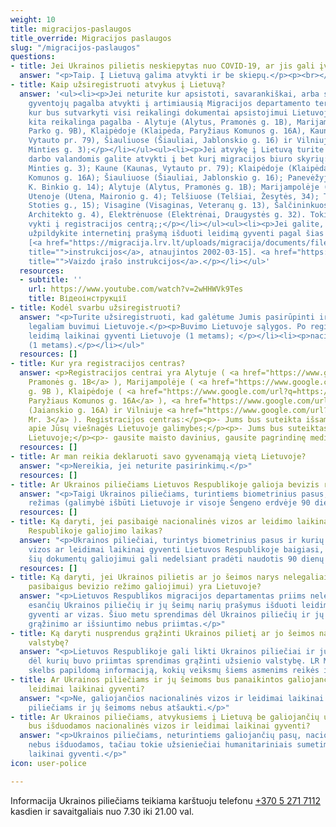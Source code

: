 ```yaml
---
weight: 10
title: migracijos-paslaugos
title_override: Мigracijos paslaugos
slug: "/migracijos-paslaugos"
questions:
- title: Jei Ukrainos pilietis neskiepytas nuo COVID-19, ar jis gali įvažiuoti į Lietuvą?
  answer: "<p>Taip. Į Lietuvą galima atvykti ir be skiepų.</p><p><br></p>"
- title: Kaip užsiregistruoti atvykus į Lietuvą?
  answer: '<ul><li><p>Jei neturite kur apsistoti, savarankiškai, arba su pilietiškų
    gyventojų pagalba atvykti į artimiausią Migracijos departamento teritorinį skyrių,
    kur bus sutvarkyti visi reikalingi dokumentai apsistojimui Lietuvoje, bei suteikta
    kita reikalinga pagalba - Alytuje (Alytus, Pramonės g. 1B), Marijampolėje (Marijampolė,
    Parko g. 9B), Klaipėdoje (Klaipėda, Paryžiaus Komunos g. 16A), Kaune (Kaunas,
    Vytauto pr. 79), Šiauliuose (Šiauliai, Jablonskio g. 16) ir Vilniuje (Vilnius,
    Minties g. 3);</p></li></ul><ul><li><p>Jei atvykę į Lietuvą turite kur apsistoti,
    darbo valandomis galite atvykti į bet kurį migracijos biuro skyrių: Vilniuje (Vilnius,
    Minties g. 3); Kaune (Kaunas, Vytauto pr. 79); Klaipėdoje (Klaipėda, Paryžiaus
    Komunos g. 16A); Šiauliuose (Šiauliai, Jablonskio g. 16); Panevėžyje (Panevėžys,
    K. Binkio g. 14); Alytuje (Alytus, Pramonės g. 1B); Marijampolėje (Parij g. 9);
    Utenoje (Utena, Maironio g. 4); Telšiuose (Telšiai, Žesytės, 34); Tauragėje (Tauragė,
    Stoties g., 15); Visagine (Visaginas, Veteranų g. 13), Šalčininkuose (Šalčininkai,
    Architekto g. 4), Elektrėnuose (Elektrėnai, Draugystės g. 32). Tokiu atveju nebūtina
    vykti į registracijos centrą;;</p></li></ul><ul><li><p>Jei galite, prieš atvykdami
    užpildykite internetinį prašymą išduoti leidimą gyventi pagal šias instrukcijas
    [<a href="https://migracija.lrv.lt/uploads/migracija/documents/files/Migris%20paskyros%20suk%C5%ABrimo%20ir%20LLG%20pra%C5%A1ymo%20pildymo%20atmintin%C4%97%20-%20savanoriams(3).pdf"
    title="">instrukcijos</a>, atnaujintos 2002-03-15]. <a href="https://www.youtube.com/watch?v=2wHHWVk9Tes"
    title="">Vaizdo įrašo instrukcijos</a>.</p></li></ul>'
  resources:
  - subtitle: ''
    url: https://www.youtube.com/watch?v=2wHHWVk9Tes
    title: Відеоінструкції
- title: Kodėl svarbu užsiregistruoti?
  answer: "<p>Turite užsiregistruoti, kad galėtume Jumis pasirūpinti ir sudaryti sąlygas
    legaliam buvimui Lietuvoje.</p><p>Buvimo Lietuvoje sąlygos. Po registracijos galėsite:</p><ul><li><p>gauti
    leidimą laikinai gyventi Lietuvoje (1 metams); </p></li><li><p>nacionalinė viza
    (1 metams).</p></li></ul>"
  resources: []
- title: Kur yra registracijos centras?
  answer: <p>Registracijos centrai yra Alytuje ( <a href="https://www.google.com/url?q=https://www.google.com/maps/place/Pramon%25C4%2597s%2Bg.%2B1b,%2BAlytus%2B62323/@54.421532,24.0185523,17z/data%3D!3m1!4b1!4m5!3m4!1s0x46e0b41bcf1f7ed5:0x76bc5b57b999fde1!8m2!3d54.421532!4d24.020741&amp;sa=D&amp;source=docs&amp;ust=1647603734304202&amp;usg=AOvVaw0HdbHwnsupvc2Rx_zJlr6j">Alytus,
    Pramonės g. 1B</a> ), Marijampolėje ( <a href="https://www.google.com/url?q=https://www.google.com/maps/place/Parko%2Bg.%2B9,%2BMarijampol%25C4%2597%2B68218/@54.5728225,23.3579025,17z/data%3D!3m1!4b1!4m5!3m4!1s0x46e12a38b07379f5:0x791b3d5d99f340c1!8m2!3d54.5728225!4d23.3600912&amp;sa=D&amp;source=docs&amp;ust=1647603747536953&amp;usg=AOvVaw0pA-RXjsnBSAgLnO-Ohpu_">Parij</a>
    g. 9B ), Klaipėdoje ( <a href="https://www.google.com/url?q=https://www.google.com/maps/place/Pary%25C5%25BEiaus%2BKomunos%2Bg.%2B16A,%2BKlaip%25C4%2597da%2B91166/@55.7007622,21.1550866,17z/data%3D!3m1!4b1!4m5!3m4!1s0x46e4dc0e64993137:0xccc54293a6335f3e!8m2!3d55.7007622!4d21.1572753&amp;sa=D&amp;source=docs&amp;ust=1647603760499401&amp;usg=AOvVaw0t0PRwPUUf42ek1QWQpxkV">Klaipėda,
    Paryžiaus Komunos g. 16A</a> ), <a href="https://www.google.com/url?q=https://www.google.com/maps/place/J.%2BJablonskio%2Bg.%2B16,%2B%25C5%25A0iauliai%2B78162/@55.9202119,23.2805633,17z/data%3D!3m1!4b1!4m5!3m4!1s0x46e5e3a7aed35ceb:0xefa94efb28280b5a!8m2!3d55.9202119!4d23.282752&amp;sa=D&amp;source=docs&amp;ust=1647603774592070&amp;usg=AOvVaw3dPC5ZKLGURt1fShpb5HUl">Šiauliuose</a>
    (Jaianskio g. 16A) ir Vilniuje <a href="https://www.google.com/url?q=https://www.google.com/maps/place/Minties%2Bg.%2B3,%2BVilnius%2B08233/@54.7062024,25.2968471,17z/data%3D!3m1!4b1!4m5!3m4!1s0x46dd96a574a9fd2f:0xe623d79f393ab79a!8m2!3d54.7062024!4d25.2990358&amp;sa=D&amp;source=docs&amp;ust=1647603787882299&amp;usg=AOvVaw3EtYgQL79daEJNoXNtqvLQ">.
    Mr. 3</a> ). Registracijos centras:</p><p>- Jums bus suteikta išsami informacija
    apie Jūsų viešnagės Lietuvoje galimybes;</p><p>- Jums bus suteiktas laikinas būstas
    Lietuvoje;</p><p>- gausite maisto davinius, gausite pagrindinę medicininę priežiūrą.</p>
  resources: []
- title: Ar man reikia deklaruoti savo gyvenamąją vietą Lietuvoje?
  answer: "<p>Nereikia, jei neturite pasirinkimų.</p>"
  resources: []
- title: Ar Ukrainos piliečiams Lietuvos Respublikoje galioja bevizis režimas?
  answer: "<p>Taigi Ukrainos piliečiams, turintiems biometrinius pasus, taikomas bevizis
    režimas (galimybė išbūti Lietuvoje ir visoje Šengeno erdvėje 90 dienų 180 dienų).</p>"
  resources: []
- title: Ką daryti, jei pasibaigė nacionalinės vizos ar leidimo laikinai gyventi Lietuvos
    Respublikoje galiojimo laikas?
  answer: "<p>Ukrainos piliečiai, turintys biometrinius pasus ir kurių nacionalinės
    vizos ar leidimai laikinai gyventi Lietuvos Respublikoje baigiasi, pasibaigus
    šių dokumentų galiojimui gali nedelsiant pradėti naudotis 90 dienų beviziu režimu.</p>"
  resources: []
- title: Ką daryti, jei Ukrainos pilietis ar jo šeimos narys nelegaliai (pavyzdžiui,
    pasibaigus bevizio režimo galiojimui) yra Lietuvoje?
  answer: "<p>Lietuvos Respublikos migracijos departamentas priims nelegaliai Lietuvoje
    esančių Ukrainos piliečių ir jų šeimų narių prašymus išduoti leidimus laikinai
    gyventi ar vizas. Šiuo metu sprendimas dėl Ukrainos piliečių ir jų šeimų narių
    grąžinimo ar išsiuntimo nebus priimtas.</p>"
- title: Ką daryti nusprendus grąžinti Ukrainos pilietį ar jo šeimos narį į užsienio
    valstybę?
  answer: "<p>Lietuvos Respublikoje gali likti Ukrainos piliečiai ir jų šeimų nariai,
    dėl kurių buvo priimtas sprendimas grąžinti užsienio valstybę. LR Migracijos departamentas
    skelbs papildomą informaciją, kokių veiksmų šiems asmenims reikės imtis.</p>"
- title: Ar Ukrainos piliečiams ir jų šeimoms bus panaikintos galiojančios vizos ar
    leidimai laikinai gyventi?
  answer: "<p>Ne, galiojančios nacionalinės vizos ir leidimai laikinai gyventi Ukrainos
    piliečiams ir jų šeimoms nebus atšaukti.</p>"
- title: Ar Ukrainos piliečiams, atvykusiems į Lietuvą be galiojančių užsienio pasų,
    bus išduodamos nacionalinės vizos ir leidimai laikinai gyventi?
  answer: "<p>Ukrainos piliečiams, neturintiems galiojančių pasų, nacionalinės vizos
    nebus išduodamos, tačiau tokie užsieniečiai humanitariniais sumetimais bus priimami
    laikinai gyventi.</p>"
icon: user-police

---
```

Informacija Ukrainos piliečiams teikiama karštuoju telefonu [+370 5 271 7112](tel:+37052717112) kasdien ir savaitgaliais nuo 7.30 iki 21.00 val.